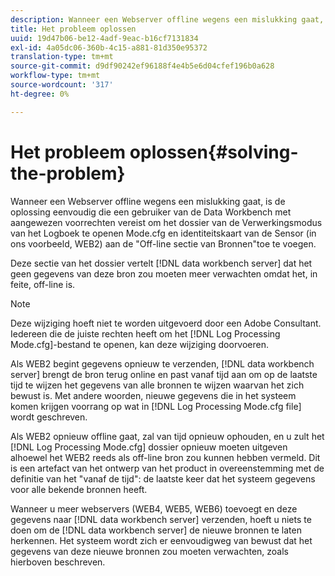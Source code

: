 ```yaml
---
description: Wanneer een Webserver offline wegens een mislukking gaat, is de oplossing eenvoudig die een gebruiker van de Data Workbench met aangewezen voorrechten vereist om het dossier van de Verwerkingsmodus van het Logboek te openen Mode.cfg en identiteitskaart van de Sensor (in ons voorbeeld, WEB2) aan de "Off-line sectie van Bronnen"toe te voegen.
title: Het probleem oplossen
uuid: 19d47b06-be12-4adf-9eac-b16cf7131834
exl-id: 4a05dc06-360b-4c15-a881-81d350e95372
translation-type: tm+mt
source-git-commit: d9df90242ef96188f4e4b5e6d04cfef196b0a628
workflow-type: tm+mt
source-wordcount: '317'
ht-degree: 0%

---
```


# Het probleem oplossen{#solving-the-problem}

Wanneer een Webserver offline wegens een mislukking gaat, is de oplossing eenvoudig die een gebruiker van de Data Workbench met aangewezen voorrechten vereist om het dossier van de Verwerkingsmodus van het Logboek te openen Mode.cfg en identiteitskaart van de Sensor (in ons voorbeeld, WEB2) aan de &quot;Off-line sectie van Bronnen&quot;toe te voegen.

Deze sectie van het dossier vertelt [!DNL data workbench server] dat het geen gegevens van deze bron zou moeten meer verwachten omdat het, in feite, off-line is.

>[!NOTE]
>
>Deze wijziging hoeft niet te worden uitgevoerd door een Adobe Consultant. Iedereen die de juiste rechten heeft om het [!DNL Log Processing Mode.cfg]-bestand te openen, kan deze wijziging doorvoeren.

Als WEB2 begint gegevens opnieuw te verzenden, [!DNL data workbench server] brengt de bron terug online en past vanaf tijd aan om op de laatste tijd te wijzen het gegevens van alle bronnen te wijzen waarvan het zich bewust is. Met andere woorden, nieuwe gegevens die in het systeem komen krijgen voorrang op wat in [!DNL Log Processing Mode.cfg file] wordt geschreven.

Als WEB2 opnieuw offline gaat, zal van tijd opnieuw ophouden, en u zult het [!DNL Log Processing Mode.cfg] dossier opnieuw moeten uitgeven alhoewel het WEB2 reeds als off-line bron zou kunnen hebben vermeld. Dit is een artefact van het ontwerp van het product in overeenstemming met de definitie van het &quot;vanaf de tijd&quot;: de laatste keer dat het systeem gegevens voor alle bekende bronnen heeft.

Wanneer u meer webservers (WEB4, WEB5, WEB6) toevoegt en deze gegevens naar [!DNL data workbench server] verzenden, hoeft u niets te doen om de [!DNL data workbench server] de nieuwe bronnen te laten herkennen. Het systeem wordt zich er eenvoudigweg van bewust dat het gegevens van deze nieuwe bronnen zou moeten verwachten, zoals hierboven beschreven.
